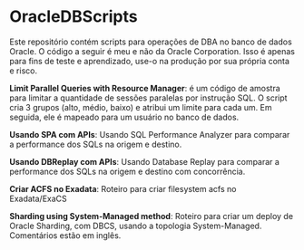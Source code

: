 # OracleDBScripts

Este repositório contém scripts para operações de DBA no banco de dados Oracle. O código a seguir é meu e não da Oracle Corporation. Isso é apenas para fins de teste e aprendizado, use-o na produção por sua própria conta e risco.

<B>Limit Parallel Queries with Resource Manager</B>: é um código de amostra para limitar a quantidade de sessões paralelas por instrução SQL. O script cria 3 grupos (alto, médio, baixo) e atribui um limite para cada um. Em seguida, ele é mapeado para um usuário no banco de dados.

<B>Usando SPA com APIs</B>: Usando SQL Performance Analyzer para comparar a performance dos SQLs na origem e destino.

<B>Usando DBReplay com APIs</B>: Usando Database Replay para comparar a performance dos SQLs na origem e destino com concorrência.

<B>Criar ACFS no Exadata</B>: Roteiro para criar filesystem acfs no Exadata/ExaCS


<B>Sharding using System-Managed method</B>: Roteiro para criar um deploy de Oracle Sharding, com DBCS, usando a topologia System-Managed. Comentários estão em inglês.
